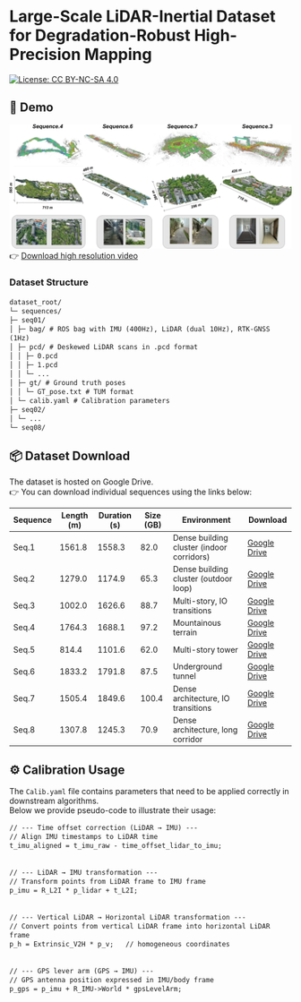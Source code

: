 # Large-Scale LiDAR-Inertial Dataset for Degradation-Robust High-Precision Mapping

[![License: CC BY-NC-SA 4.0](https://img.shields.io/badge/License-CC%20BY--NC--SA%204.0-lightgrey.svg)](https://creativecommons.org/licenses/by-nc-sa/4.0/)

## 🎥 Demo
![Watch the video](./images/abstract.png)
👉 [Download high resolution video](https://github.com/CNITECH-CV-LAB/Backpack2025/releases/download/v1.0/ral-video-2k.mp4)

### Dataset Structure
```
dataset_root/
└─ sequences/
├─ seq01/
│ ├─ bag/ # ROS bag with IMU (400Hz), LiDAR (dual 10Hz), RTK-GNSS (1Hz)
│ ├─ pcd/ # Deskewed LiDAR scans in .pcd format
│ │ ├─ 0.pcd
│ │ ├─ 1.pcd
│ │ └─ ...
│ ├─ gt/ # Ground truth poses
│ │ └─ GT_pose.txt # TUM format
│ └─ calib.yaml # Calibration parameters
├─ seq02/
│ └─ ...
└─ seq08/
```
## 📦 Dataset Download

The dataset is hosted on Google Drive.  
👉 You can download individual sequences using the links below:

| Sequence | Length (m) | Duration (s) | Size (GB) | Environment | Download |
|----------|------------|--------------|-----------|-------------|----------|
| Seq.1    | 1561.8     | 1558.3       | 82.0      | Dense building cluster (indoor corridors) | [Google Drive](https://drive.google.com/uc?export=download&id=1s_sdhkQ7Y_fUqMUQd8Yc1hGOYbanCqgk) |
| Seq.2    | 1279.0     | 1174.9       | 65.3      | Dense building cluster (outdoor loop) | [Google Drive](https://drive.google.com/uc?export=download&id=1vNJ7QucmaCt3UYMM0FhuytoF3hRyi9W0) |
| Seq.3    | 1002.0     | 1626.6       | 88.7      | Multi-story, IO transitions | [Google Drive](https://drive.google.com/uc?export=download&id=15iB9_TfPDOtoSYKN5SMppgsoLocLWnAG) |
| Seq.4    | 1764.3     | 1688.1       | 97.2      | Mountainous terrain | [Google Drive](https://drive.google.com/uc?export=download&id=1wt1Hg_dq_v_SuG_nxCySVBYz04A1DO1G) |
| Seq.5    | 814.4      | 1101.6       | 62.0      | Multi-story tower | [Google Drive](https://drive.google.com/uc?export=download&id=14nxqlmRihCsRQrvj-8kweaGA3QX5ha-T) |
| Seq.6    | 1833.2     | 1791.8       | 87.5      | Underground tunnel | [Google Drive](https://drive.google.com/uc?export=download&id=1cc9NiGuSw6l3GZrjFXE_60leH6aZub6Q) |
| Seq.7    | 1505.4     | 1849.6       | 100.4     | Dense architecture, IO transitions | [Google Drive](https://drive.google.com/uc?export=download&id=1wFSIUmP-7xjwmxupe5rbf9577l13sOpS) |
| Seq.8    | 1307.8     | 1245.3       | 70.9      | Dense architecture, long corridor | [Google Drive](https://drive.google.com/uc?export=download&id=1P_yzkisvwtwEX7qz3mopzr9WKRRi6p7h) |

## ⚙️ Calibration Usage

The `Calib.yaml` file contains parameters that need to be applied correctly in downstream algorithms.  
Below we provide pseudo-code to illustrate their usage:

```
// --- Time offset correction (LiDAR → IMU) ---
// Align IMU timestamps to LiDAR time
t_imu_aligned = t_imu_raw - time_offset_lidar_to_imu;


// --- LiDAR → IMU transformation ---
// Transform points from LiDAR frame to IMU frame
p_imu = R_L2I * p_lidar + t_L2I;


// --- Vertical LiDAR → Horizontal LiDAR transformation ---
// Convert points from vertical LiDAR frame into horizontal LiDAR frame
p_h = Extrinsic_V2H * p_v;   // homogeneous coordinates


// --- GPS lever arm (GPS → IMU) ---
// GPS antenna position expressed in IMU/body frame
p_gps = p_imu + R_IMU->World * gpsLevelArm;
```
